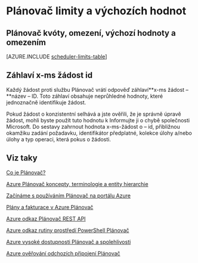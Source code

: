 <properties
 pageTitle="Limity Plánovač a výchozích hodnot"
 description="Plánovač limity a výchozích hodnot"
 services="scheduler"
 documentationCenter=".NET"
 authors="derek1ee"
 manager="kevinlam1"
 editor=""/>
<tags
 ms.service="scheduler"
 ms.workload="infrastructure-services"
 ms.tgt_pltfrm="na"
 ms.devlang="dotnet"
 ms.topic="article"
 ms.date="08/18/2016"
 ms.author="deli"/>

# <a name="scheduler-limits-and-defaults"></a>Plánovač limity a výchozích hodnot

## <a name="scheduler-quotas-limits-defaults-and-throttles"></a>Plánovač kvóty, omezení, výchozí hodnoty a omezením

[AZURE.INCLUDE [scheduler-limits-table](../../includes/scheduler-limits-table.md)]

## <a name="the-x-ms-request-id-header"></a>Záhlaví x-ms žádost id

Každý žádost proti službu Plánovač vrátí odpověď záhlaví**x-ms žádost –**název – ID. Toto záhlaví obsahuje neprůhledné hodnoty, které jednoznačně identifikuje žádost.

Pokud žádost o konzistentní selhává a jste ověřili, že je správně úpravě žádost, mohli byste použít tuto hodnotu k Informujte ji o chybě společnosti Microsoft. Do sestavy zahrnout hodnota x-ms-žádost o – id, přibližnou okamžiku zadání požadavku, identifikátor předplatné, kolekce úlohy a/nebo úlohy a typ operaci, která pokus o žádosti.

## <a name="see-also"></a>Viz taky


 [Co je Plánovač?](scheduler-intro.md)

 [Azure Plánovač koncepty, terminologie a entity hierarchie](scheduler-concepts-terms.md)

 [Začínáme s používáním Plánovač na portálu Azure](scheduler-get-started-portal.md)

 [Plány a fakturace v Azure Plánovač](scheduler-plans-billing.md)

 [Azure odkaz Plánovač REST API](https://msdn.microsoft.com/library/mt629143)

 [Azure odkaz rutiny prostředí PowerShell Plánovač](scheduler-powershell-reference.md)

 [Azure vysoké dostupnosti Plánovač a spolehlivosti](scheduler-high-availability-reliability.md)

 [Azure ověřování odchozích připojení Plánovač](scheduler-outbound-authentication.md)

